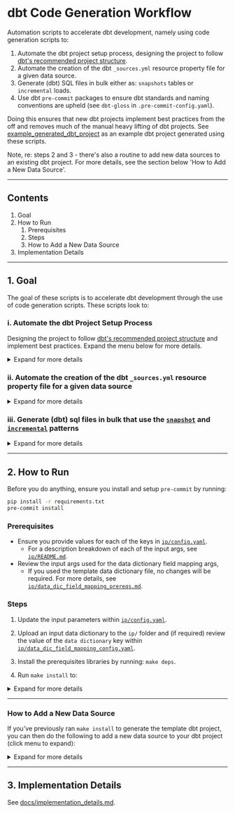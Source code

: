 # dbt Code Generation Workflow

Automation scripts to accelerate dbt development, namely using code generation scripts to:

1. Automate the dbt project setup process, designing the project to follow [dbt's recommended project structure](https://docs.getdbt.com/guides/best-practices/how-we-structure/1-guide-overview#guide-structure-overview).
2. Automate the creation of the dbt `_sources.yml` resource property file for a given data source.
3. Generate (dbt) SQL files in bulk either as: `snapshots` tables or `incremental` loads.
4. Use dbt `pre-commit` packages to ensure dbt standards and naming conventions are upheld (see `dbt-gloss` in `.pre-commit-config.yaml`).

Doing this ensures that new dbt projects implement best practices from the off and removes much of the manual heavy lifting of dbt projects. See [example_generated_dbt_project](https://github.com/paulf-999/dbt_code_generation_workflow/tree/feature/dbt_gloss/example_generated_dbt_project) as an example dbt project generated using these scripts.

Note, re: steps 2 and 3 - there's also a routine to add new data sources to an existing dbt project. For more details, see the section below 'How to Add a New Data Source'.

---

## Contents

1. Goal
2. How to Run
   1. Prerequisites
   2. Steps
   3. How to Add a New Data Source
3. Implementation Details

---

## 1. Goal

The goal of these scripts is to accelerate dbt development through the use of code generation scripts. These scripts look to:

### i. Automate the dbt Project Setup Process

Designing the project to follow [dbt's recommended project structure](https://docs.getdbt.com/guides/best-practices/how-we-structure/1-guide-overview#guide-structure-overview) and implement best practices. Expand the menu below for more details.

<details>

<summary>Expand for more details</summary>

* See `initialise_dbt_project` in the Makefile.
* The target `initialise_dbt_project` automates the dbt project setup process by:

   * Populating the `dbt_project.yml` and `profiles.yml` files & verifying the connectivity.
   * Providing a template `packages.yml` to bundle the install of best-practice dbt packages, e.g.:
     * `dbt_utils`
     * `dbt_expectations`
     * `dbt-codegen`
     * `dbt-project-evaluator`
   * Include additional (generic) dbt source tests, e.g.:
     * `raw_table_existence`
     * `is_table_empty`
   * Include additional dbt macros, e.g.:
     * `limit_row_count` - custom macro to limit row counts when in lower (e.g., dev) environments
     * `generate_schema_name` - commonly revised dbt macro
     * `grant_select_on_schemas` - dbt-recommended macro to grant access to all tables in a schema
     * And recreate the [target dbt project structure recommended by dbt](https://docs.getdbt.com/guides/best-practices/how-we-structure/1-guide-overview#guide-structure-overview), as shown below:
     
<details>

<summary>Click to show target dbt project structure</summary>

```bash
${DBT_PROJECT_NAME}
├── analysis
├── data
├── docs
│   └── pull_request_template.md
├── macros
│   ├── _macros.yml
│   ├── generate_schema_name.sql
│   └── grant_select_on_schemas.sql
├── models
│   ├── intermediate
│   │   ├── _int_<entity>__<verb>.yml.j2 # just a placeholder
│   │   └── example_cte.sql.j2 # placeholder
│   ├── marts
│   │   ├── _models.yml.j2 # placeholder
│   │   └── dim_customer.sql.j2 # placeholder
│   ├── staging
│   │   ├── ${DBT_PROJECT_NAME}
│   │   │   ├── ${DBT_PROJECT_NAME}__docs.md
│   │   │   ├── ${DBT_PROJECT_NAME}__models.yml
│   │   │   ├── ${DBT_PROJECT_NAME}__sources.yml
│   │   │   ├── base (TBC)
│   │   │   │   ├── base_${DBT_PROJECT_NAME}__customers.sql
│   │   │   │   └── base_${DBT_PROJECT_NAME}__deleted_customers.sql
│   │   │   ├── ${DBT_PROJECT_NAME}__customer.sql
│   └── utilities
│       └── all_dates.sql
├── snapshots
│   └── ${DATA_SRC}
│       └── ${DATA_SRC_SRC_TABLE}_snapshot.sql
├── tests
│   └── generic
│       └── sources
│            ├── existence
│            |   └── raw_table_existence.sql
│            └── row_count
│                └── is_table_empty.sql
├── README.md
├── dbt_project.yml
└── packages.yml
```

</details>

</details>

### ii. Automate the creation of the dbt `_sources.yml` resource property file for a given data source

<details>

<summary>Expand for more details</summary>

* See `gen_source_properties_file` in the `Makefile`.
* This step automates the creation of the dbt source properties file (i.e., `_sources.yml`) for each data source, using the python script `py/gen_dbt_src_properties.py`.
* A key prerequisite for this step is for the user to supply data dictionary type input file, to indicate (per table) at a field-level:
  * The field description
  * and flags to indicate whether the following 'generic' dbt test should be applied to the field:
    * Unique
    * Not null
    * Accepted values
    * Relationship constraints

</details>

### iii. Generate (dbt) sql files in bulk that use the [`snapshot`](https://github.com/paulf-999/dbt_code_generation_workflow/blob/main/templates/jinja_templates/snapshot.sql.j2) and [`incremental`](https://github.com/paulf-999/dbt_code_generation_workflow/blob/main/templates/jinja_templates/incremental.sql.j2) patterns

<details>

<summary>Expand for more details</summary>

* See `gen_dbt_sql_objs` in the `Makefile`.
* This steps automates the creation of (dbt) SQL files in bulk (either as: `snapshot` or `incremental [load]` SQL files) using Jinja templates. It does this using the python script `py/gen_dbt_sql_objs.py`.
* As with step 2 'Generate the dbt 'source properties' file', a key prerequisite for this step is for the user to supply a data-dictionary type input file (this time at the data source-level), to indicate per source table what the:
  * Primary key is
  * and what the 'last_updated_field' is per table

</details>

---

## 2. How to Run

Before you do anything, ensure you install and setup `pre-commit` by running:

```bash
pip install -r requirements.txt
pre-commit install
```

### Prerequisites

* Ensure you provide values for each of the keys in [`ip/config.yaml`](https://github.com/paulf-999/dbt_code_generation_workflow/blob/main/ip/config.yaml).
  * For a description breakdown of each of the input args, see [`ip/README.md`](https://github.com/paulf-999/dbt_code_generation_workflow/blob/main/ip/README.md).
* Review the input args used for the data dictionary field mapping args,
  * If you used the template data dictionary file, no changes will be required. For more details, see [`ip/data_dic_field_mapping_prereqs.md`](https://github.com/paulf-999/dbt_code_generation_workflow/blob/main/ip/data_dic_field_mapping_prereqs.md).

### Steps

1. Update the input parameters within [`ip/config.yaml`](https://github.com/paulf-999/dbt_code_generation_workflow/blob/main/ip/config.yaml).

2. Upload an input data dictionary to the `ip/` folder and (if required) review the value of the `data dictionary` key within [`ip/data_dic_field_mapping_config.yaml`](https://github.com/paulf-999/dbt_code_generation_workflow/blob/main/ip/data_dic_field_mapping_config.yaml).
3. Install the prerequisites libraries by running: `make deps`.
4. Run `make install` to:

<details>

<summary>Expand for more details</summary>

* Set up a dbt project and validate source DB connectivity.
* Generate a dbt resource properties file (`_sources.yml`) using data from an input data dictionaries/metadata.
* Recreate the [target dbt project structure recommended by dbt](https://docs.getdbt.com/guides/best-practices/how-we-structure/1-guide-overview#guide-structure-overview).
* Generate (dbt) SQL files in bulk either as: snapshots tables or incremental loads.

</details>

---

### How to Add a New Data Source

If you've previously ran `make install` to generate the template dbt project, you can then do the following to add a new data source to your dbt project (click menu to expand):

<details>

<summary>Expand for more details</summary>

1. Update the `data_src` parameter within [`ip/config.yaml`](https://gitlab.com/wesfarmers-aac-engineers/data-engineering/wes-aac-dbt-accelerators/-/blob/main/ip/config.yaml) (underneath `general_params`) to reflect the data source you want to add.
2. Upload an input data dictionary to the `ip` folder and ensure it matches the value of the `data dictionary` key within [`ip/data_dic_field_mapping_config.yaml`](https://gitlab.com/wesfarmers-aac-engineers/data-engineering/wes-aac-dbt-accelerators/-/blob/main/ip/data_dic_field_mapping_config.yaml) accordingly.
3. Run `make add_data_source` to:

* Generate a dbt resource properties file (`_sources.yml`) using data from an input data dictionaries/metadata.
* Generate (dbt) SQL files in bulk either as: snapshots tables or incremental loads.
* and import both of these into the previously generated dbt project.

</details>

---

## 3. Implementation Details

See [docs/implementation_details.md](docs/implementation_details.md).

